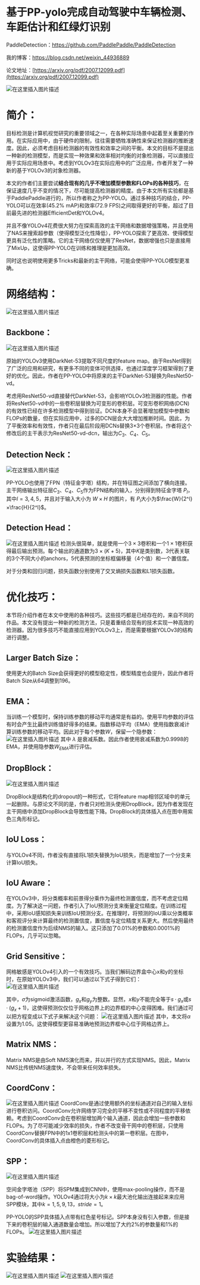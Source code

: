 # 基于PP-yolo完成自动驾驶中车辆检测、车距估计和红绿灯识别

PaddleDetection：https://github.com/PaddlePaddle/PaddleDetection

我的博客：https://blog.csdn.net/weixin_44936889

论文地址：[https://arxiv.org/pdf/2007.12099.pdf](https://arxiv.org/pdf/2007.12099.pdf)

![在这里插入图片描述](https://img-blog.csdnimg.cn/20200724142318338.png?x-oss-process=image/watermark,type_ZmFuZ3poZW5naGVpdGk,shadow_10,text_aHR0cHM6Ly9ibG9nLmNzZG4ubmV0L3dlaXhpbl80NDkzNjg4OQ==,size_16,color_FFFFFF,t_70)

# 简介：
目标检测是计算机视觉研究的重要领域之一，在各种实际场景中起着至关重要的作用。在实际应用中，由于硬件的限制，往往需要牺牲准确性来保证检测器的推断速度。因此，必须考虑目标检测器的有效性和效率之间的平衡。本文的目标不是提出一种新的检测模型，而是实现一种效果和效率相对均衡的对象检测器，可以直接应用于实际应用场景中。考虑到YOLOv3在实际应用中的广泛应用，作者开发了一种新的基于YOLOv3的对象检测器。

本文的作者们主要尝试**结合现有的几乎不增加模型参数和FLOPs的各种技巧**，在保证速度几乎不变的情况下，尽可能提高检测器的精度。由于本文所有实验都是基于PaddlePaddle进行的，所以作者称之为PP-YOLO。通过多种技巧的结合，PP-YOLO可以在效率(45.2% mAP)和效率(72.9 FPS)之间取得更好的平衡，超过了目前最先进的检测器EfficientDet和YOLOv4。

并且不像YOLOv4花费很大努力在探索高效的主干网络和数据增强策略，并且使用了NAS来搜索超参数（使得模型泛化性降低），PP-YOLO探索了更高效、使得模型更具有泛化性的策略。它的主干网络仅仅使用了ResNet，数据增强也只是直接用了MixUp，这使得PP-YOLO在训练和推理是更加高效。

同时这也说明使用更多Tricks和最新的主干网络，可能会使得PP-YOLO模型更准确。

# 网络结构：
![在这里插入图片描述](https://img-blog.csdnimg.cn/20200724143307801.png?x-oss-process=image/watermark,type_ZmFuZ3poZW5naGVpdGk,shadow_10,text_aHR0cHM6Ly9ibG9nLmNzZG4ubmV0L3dlaXhpbl80NDkzNjg4OQ==,size_16,color_FFFFFF,t_70)
## Backbone：
![在这里插入图片描述](https://img-blog.csdnimg.cn/20200724143551918.png?x-oss-process=image/watermark,type_ZmFuZ3poZW5naGVpdGk,shadow_10,text_aHR0cHM6Ly9ibG9nLmNzZG4ubmV0L3dlaXhpbl80NDkzNjg4OQ==,size_16,color_FFFFFF,t_70)

原始的YOLOv3使用DarkNet-53提取不同尺度的feature map。由于ResNet得到了广泛的应用和研究，有更多不同的变体可供选择，也通过深度学习框架得到了更好的优化。因此，作者在PP-YOLO中将原来的主干DarkNet-53替换为ResNet50-vd。

考虑用ResNet50-vd直接替代DarkNet-53，会影响YOLOv3检测器的性能。作者将ResNet50-vd中的一些卷积层替换为可变形的卷积层。可变形卷积网络(DCN)的有效性已经在许多检测模型中得到验证。DCN本身不会显著增加模型中参数和FLOPs的数量，但在实际应用中，过多的DCN层会大大增加推断时间。因此，为了平衡效率和有效性，作者只在最后阶段用DCNs替换3×3个卷积层。作者将这个修改后的主干表示为ResNet50-vd-dcn，输出为$C_3、C_4、C_5$。

## Detection Neck：

![在这里插入图片描述](https://img-blog.csdnimg.cn/20200724143744649.png?x-oss-process=image/watermark,type_ZmFuZ3poZW5naGVpdGk,shadow_10,text_aHR0cHM6Ly9ibG9nLmNzZG4ubmV0L3dlaXhpbl80NDkzNjg4OQ==,size_16,color_FFFFFF,t_70)

PP-YOLO也使用了FPN（特征金字塔）结构，并在特征图之间添加了横向连接。主干网络输出特征层$C_3、C_4、C_5$作为FPN结构的输入，分别得到特征金字塔 $P_l$，其中$l=3,4,5$，并且对于输入大小为 $W×H$ 的图片，有 $P_l$大小为$\frac{W}{2^l}×\frac{H}{2^l}$。

## Detection Head：
![在这里插入图片描述](https://img-blog.csdnimg.cn/20200724144339684.png?x-oss-process=image/watermark,type_ZmFuZ3poZW5naGVpdGk,shadow_10,text_aHR0cHM6Ly9ibG9nLmNzZG4ubmV0L3dlaXhpbl80NDkzNjg4OQ==,size_16,color_FFFFFF,t_70)
检测头很简单，就是使用一个$3×3$卷积和一个$1×1$卷积获得最后输出预测。每个输出的通道数为$3×(K+5)$，其中$K$是类别数，$3$代表关联的3个不同大小的anchors，$5$代表预测的坐标框偏移量（4个值）和一个置信度。

对于分类和回归问题，损失函数分别使用了交叉熵损失函数和L1损失函数。

# 优化技巧：
本节将介绍作者在本文中使用的各种技巧。这些技巧都是已经存在的，来自不同的作品。本文没有提出一种新的检测方法，只是着重结合现有的技术实现一种高效的检测器。因为很多技巧不能直接应用到YOLOv3上，而是需要根据YOLOv3的结构进行调整。

## Larger Batch Size：
使用更大的Batch Size会获得更好的模型稳定性，模型精度也会提升，因此作者将Batch Size从64调整到196。

## EMA：
当训练一个模型时，保持训练参数的移动平均通常是有益的。使用平均参数的评估有时会产生比最终训练值好得多的结果。指数移动平均（EMA）使用指数衰减计算训练参数的移动平均。因此对于每个参数$W$，保留一个隐参数：
![在这里插入图片描述](https://img-blog.csdnimg.cn/20200724151502353.png)
其中 $λ$ 是衰减系数。因此作者使用衰减系数为0.9998的EMA，并使用隐参数$W_{EMA}$进行评估。

## DropBlock：
![在这里插入图片描述](https://img-blog.csdnimg.cn/20200724151827570.png?x-oss-process=image/watermark,type_ZmFuZ3poZW5naGVpdGk,shadow_10,text_aHR0cHM6Ly9ibG9nLmNzZG4ubmV0L3dlaXhpbl80NDkzNjg4OQ==,size_16,color_FFFFFF,t_70)

DropBlock是结构化的dropout的一种形式，它将feature map相邻区域中的单元一起删除。与原论文不同的是，作者只对检测头使用DropBlock，因为作者发现在主干网络中添加DropBlock会导致性能下降。DropBlock的具体插入点在图中用紫色三角形标记。

## IoU Loss：
与YOLOv4不同，作者没有直接将L1损失替换为IoU损失，而是增加了一个分支来计算IoU损失。

## IoU Aware：
在YOLOv3中，将分类概率和前景得分乘作为最终检测置信度，而不考虑定位精度。为了解决这一问题，作者引入了IoU预测分支来衡量定位精度。在训练过程中，采用IoU感知损失来训练IoU预测分支。在推理时，将预测的IoU乘以分类概率和客观评分来计算最终的检测置信度，置信度与定位精度关系更大。然后使用最终的检测置信度作为后续NMS的输入。这只添加了0.01%的参数和0.0001%的FLOPs，几乎可以忽略。

## Grid Sensitive：
网格敏感是YOLOv4引入的一个有效技巧。当我们解码边界盒中心x和y的坐标时，在原始YOLOv3中，我们可以通过以下式子得到它们：
![在这里插入图片描述](https://img-blog.csdnimg.cn/20200724154727323.png)

其中，$σ$为sigmoid激活函数，$g_x$和$g_y$为整数。显然，$x$和$y$不能完全等于$s·g_x$或$s·(g_x + 1)$，这使得预测仅仅位于网格边界上的边界框的中心变得困难。我们通过可以把方程变成以下式子来解决这个问题：
![在这里插入图片描述](https://img-blog.csdnimg.cn/20200724155134447.png)
其中，本文将$α$设置为1.05。这使得模型更容易准确地预测边界框中心位于网格边界上。

## Matrix NMS：
Matrix NMS是由Soft NMS演化而来，并以并行的方式实现NMS。因此，Matrix NMS比传统NMS速度快，不会带来任何效率损失。

## CoordConv：
![在这里插入图片描述](https://img-blog.csdnimg.cn/20200724151827570.png?x-oss-process=image/watermark,type_ZmFuZ3poZW5naGVpdGk,shadow_10,text_aHR0cHM6Ly9ibG9nLmNzZG4ubmV0L3dlaXhpbl80NDkzNjg4OQ==,size_16,color_FFFFFF,t_70)
CoordConv是通过使用额外的坐标通道对自己的输入坐标进行卷积访问。CoordConv允许网络学习完全的平移不变性或不同程度的平移依赖。考虑到CoordConv会在卷积层增加两个输入通道，因此会增加一些参数和FLOPs。为了尽可能减少效率的损失，作者不改变骨干网中的卷积层，只使用CoordConv替换FPN中的1x1卷积层和检测头中的第一卷积层。在图中，CoordConv的具体插入点由橙色的菱形标记。

## SPP：
![在这里插入图片描述](https://img-blog.csdnimg.cn/20200724160512951.png?x-oss-process=image/watermark,type_ZmFuZ3poZW5naGVpdGk,shadow_10,text_aHR0cHM6Ly9ibG9nLmNzZG4ubmV0L3dlaXhpbl80NDkzNjg4OQ==,size_16,color_FFFFFF,t_70)

空间金字塔池（SPP）将SPM集成到CNN中，使用max-pooling操作，而不是bag-of-word操作。YOLOv4通过将大小为$k×k$最大池化输出连接起来来应用SPP模块，其中$k = 1,5,9,13$，$stride = 1$。

PP-YOLO的SPP具体插入点带有红色星号标记。SPP本身没有引入参数，但是接下来的卷积层的输入通道数量会增加。所以增加了大约2%的参数量和1%的FLOPs。
![在这里插入图片描述](https://img-blog.csdnimg.cn/20200724160249196.png?x-oss-process=image/watermark,type_ZmFuZ3poZW5naGVpdGk,shadow_10,text_aHR0cHM6Ly9ibG9nLmNzZG4ubmV0L3dlaXhpbl80NDkzNjg4OQ==,size_16,color_FFFFFF,t_70)
# 实验结果：
![在这里插入图片描述](https://img-blog.csdnimg.cn/20200724160537325.png?x-oss-process=image/watermark,type_ZmFuZ3poZW5naGVpdGk,shadow_10,text_aHR0cHM6Ly9ibG9nLmNzZG4ubmV0L3dlaXhpbl80NDkzNjg4OQ==,size_16,color_FFFFFF,t_70)
![在这里插入图片描述](https://img-blog.csdnimg.cn/20200724160551114.png?x-oss-process=image/watermark,type_ZmFuZ3poZW5naGVpdGk,shadow_10,text_aHR0cHM6Ly9ibG9nLmNzZG4ubmV0L3dlaXhpbl80NDkzNjg4OQ==,size_16,color_FFFFFF,t_70)


